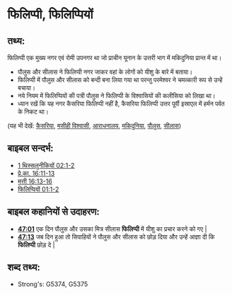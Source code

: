 # फिलिप्पी, फिलिप्पियों #

## तथ्य: ##

फिलिप्पी एक मुख्य नगर एवं रोमी उपनगर था जो प्राचीन यूनान के उत्तरी भाग में मकिदुनिया प्रान्त में था।

* पौलुस और सीलास ने फिलिप्पी नगर जाकर वहां के लोगों को यीशु के बारे में बताया।
* फिलिप्पी में पौलुस और सीलास को बन्दी बना लिया गया था परन्तु परमेश्वर ने चमत्कारी रूप से उन्हें बचाया।
* नये नियम में फिलिप्पियों की पत्री पौलुस ने फिलिप्पी के विश्वासियों की कलीसिया को लिखा था।
* ध्यान रखें कि यह नगर कैसरिया फिलिप्पी नहीं है, कैसरिया फिलिप्पी उत्तर पूर्वी इस्राएल में हर्मन पर्वत के निकट था।
 
(यह भी देखें: [कैसरिया](../names/caesarea.md), [मसीही विश्वासी](../kt/christian.md), [आराधनालय](../kt/church.md), [मकिदुनिया](../names/macedonia.md), [पौलुस](../names/paul.md), [सीलास](../names/silas.md))

## बाइबल सन्दर्भ: ##

* [1 थिस्सलुनीकियों 02:1-2](rc://hi/tn/help/1th/02/01)
* [प्रे.का. 16:11-13](rc://hi/tn/help/act/16/11)
* [मत्ती 16:13-16](rc://hi/tn/help/mat/16/13)
* [फिलिप्पियों 01:1-2](rc://hi/tn/help/php/01/01)

## बाइबल कहानियों से उदाहरण: ##

* __[47:01](rc://hi/tn/help/obs/47/01)__ एक दिन पौलुस और उसका मित्र सीलास __फिलिप्पी__ में यीशु का प्रचार करने को गए |  
* __[47:13](rc://hi/tn/help/obs/47/13)__ जब दिन हुआ तो सिपाहियों ने पौलुस और सीलास को छोड़ दिया और उन्हें आज्ञा दी कि __फिलिप्पी__ छोड़ दे | 

## शब्द तथ्य: ##

* Strong's: G5374, G5375
